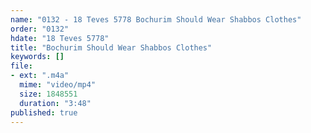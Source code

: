 ```yaml
---
name: "0132 - 18 Teves 5778 Bochurim Should Wear Shabbos Clothes"
order: "0132"
hdate: "18 Teves 5778"
title: "Bochurim Should Wear Shabbos Clothes"
keywords: []
file:
- ext: ".m4a"
  mime: "video/mp4"
  size: 1848551
  duration: "3:48"
published: true
---
```


